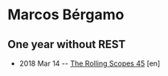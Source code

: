 # Marcos Bérgamo

## One year without REST
- 2018 Mar 14 -- [The Rolling Scopes 45](https://www.youtube.com/watch?v=NLxawF_5sQU) [en]   
